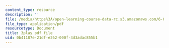 ```yaml
---
content_type: resource
description: ''
file: /media/https%3A/open-learning-course-data-rc.s3.amazonaws.com/6-001-structure-and-interpretation-of-computer-programs-spring-2005/0b41187e21dfe262000f4d3adac855b1_aAlR3cezPJg.pdf
file_type: application/pdf
resourcetype: Document
title: 3play pdf file
uid: 0b41187e-21df-e262-000f-4d3adac855b1
---
```

